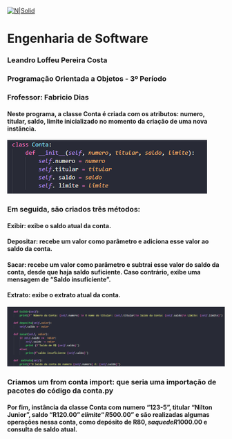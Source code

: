 [![N|Solid](https://universidadedevassouras.edu.br/wp-content/uploads/2022/03/campus_marica.png)](https://universidadedevassouras.edu.br/campus-marica/)

# Engenharia de Software
### Leandro Loffeu Pereira Costa
### Programação Orientada a Objetos - 3º Período
### Frofessor: Fabricio Dias

#### Neste programa, a classe Conta é criada com os atributos: numero, titular, saldo, limite inicializado no momento da criação de uma nova instância. 
![N|Solid](https://github.com/leandroloffeu/Orientada_a_Objeto_P1/blob/c362c9e9c581c052a5696c2d03158f13ce7f45a1/Imagens/Classe_conta.PNG)


### Em seguida, são criados três métodos:

#### Exibir: exibe o saldo atual da conta.
#### Depositar: recebe um valor como parâmetro e adiciona esse valor ao saldo da conta.
#### Sacar: recebe um valor como parâmetro e subtrai esse valor do saldo da conta, desde que haja saldo suficiente. Caso contrário, exibe uma mensagem de “Saldo insuficiente”.
#### Extrato: exibe o extrato atual da conta.


![N|Solid](https://github.com/leandroloffeu/Orientada_a_Objeto_P1/blob/80c1306f910c972553fb629896690f1c68253ac3/Imagens/metodos.PNG)

### Criamos um from  conta import: que seria uma importação de pacotes do código da conta.py


#### Por fim, instância da classe Conta com numero “123-5”, titular “Nilton Junior”, saldo “R$120.00” e limite “R$500.00” e são realizadas algumas operações nessa conta, como depósito de R$80, saque de R$1000.00 e consulta de saldo atual.

